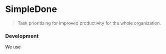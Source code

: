 # SimpleDone

> Task prioritizing for improved productivity for the whole organization.

### Development

We use 
